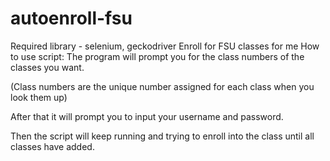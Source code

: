 # autoenroll-fsu
Required library - selenium, geckodriver
Enroll for FSU classes for me
How to use script:
The program will prompt you for the class numbers of the classes you want.

(Class numbers are the unique number assigned for each class when you look them up)

After that it will prompt you to input your username and password.

Then the script will keep running and trying to enroll into the class until all classes have added.
